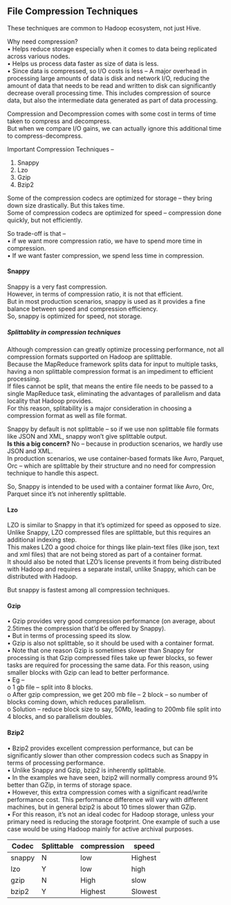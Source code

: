 ## File Compression Techniques
These techniques are common to Hadoop ecosystem, not just Hive. <br>

Why need compression? <br>
•	Helps reduce storage especially when it comes to data being replicated across various nodes. <br>
•	Helps us process data faster as size of data is less. <br>
•	Since data is compressed, so I/O costs is less – A major overhead in processing large amounts of data is disk and network I/O, reducing the amount of data that needs to be read and written to disk can significantly decrease overall processing time. This includes compression of source data, but also the intermediate data generated as part of data processing. <br> 

Compression and Decompression comes with some cost in terms of time taken to compress and decompress. <br>
But when we compare I/O gains, we can actually ignore this additional time to compress-decompress. <br>

Important Compression Techniques – <br>
1.	Snappy <br>
2.	Lzo <br>
3.	Gzip <br>
4.	Bzip2 <br>

Some of the compression codecs are optimized for storage – they bring down size drastically. But this takes time. <br>
Some of compression codecs are optimized for speed – compression done quickly, but not efficiently. <br>

So trade-off is that –  <br>
•	if we want more compression ratio, we have to spend more time in compression. <br>
•	If we want faster compression, we spend less time in compression. <br>

#### Snappy
Snappy is a very fast compression. <br> 
However, in terms of compression ratio, it is not that efficient. <br>
But in most production scenarios, snappy is used as it provides a fine balance between speed and compression efficiency. <br>
So, snappy is optimized for speed, not storage. <br>

##### Splittablity in compression techniques
Although compression can greatly optimize processing performance, not all compression formats supported on Hadoop are splittable. <br> 
Because the MapReduce framework splits data for input to multiple tasks, having a non splittable compression format is an impediment to efficient processing. <br> 
If files cannot be split, that means the entire file needs to be passed to a single MapReduce task, eliminating the advantages of parallelism and data locality that Hadoop provides. <br> 
For this reason, splitability is a major consideration in choosing a compression format as well as file format. <br>


Snappy by default is not splittable – so if we use non splittable file formats like JSON and XML, snappy won’t give splittable output. <br>
**Is this a big concern?** No – because in production scenarios, we hardly use JSON and XML. <br>
In production scenarios, we use container-based formats like Avro, Parquet, Orc – which are splittable by their structure and no need for compression technique to handle this aspect. <br>

So, Snappy is intended to be used with a container format like Avro, Orc, Parquet since it’s not inherently splittable. <br>


#### Lzo
LZO is similar to Snappy in that it’s optimized for speed as opposed to size. <br> 
Unlike Snappy, LZO compressed files are splittable, but this requires an additional indexing step. <br> 
This makes LZO a good choice for things like plain-text files (like json, text and xml files) that are not being stored as part of a container format. <br> 
It should also be noted that LZO’s license prevents it from being distributed with Hadoop and requires a separate install, unlike Snappy, which can be distributed with Hadoop. <br>

But snappy is fastest among all compression techniques. <br>

#### Gzip
•	Gzip provides very good compression performance (on average, about 2.5times the compression that’d be offered by Snappy). <br> 
•	But in terms of processing speed its slow.  <br>
•	Gzip is also not splittable, so it should be used with a container format. <br> 
•	Note that one reason Gzip is sometimes slower than Snappy for processing is that Gzip compressed files take up fewer blocks, so fewer tasks are required for processing the same data. For this reason, using smaller blocks with Gzip can lead to better performance. <br>
•	Eg – <br>
o	1 gb file – split into 8 blocks. <br>
o	After gzip compression, we get 200 mb file – 2 block – so number of blocks coming down, which reduces parallelism. <br>
o	Solution – reduce block size to say, 50Mb, leading to 200mb file split into 4 blocks, and so parallelism doubles. <br>

#### Bzip2
•	Bzip2 provides excellent compression performance, but can be significantly slower than other compression codecs such as Snappy in terms of processing performance. <br> 
•	Unlike Snappy and Gzip, bzip2 is inherently splittable.  <br>
•	In the examples we have seen, bzip2 will normally compress around 9% better than GZip, in terms of storage space. <br> 
•	However, this extra compression comes with a significant read/write performance cost. This performance difference will vary with different machines, but in general bzip2 is about 10 times slower than GZip. <br> 
•	For this reason, it’s not an ideal codec for Hadoop storage, unless your primary need is reducing the storage footprint. One example of such a use case would be using Hadoop mainly for active archival purposes. <br>

| Codec	               | Splittable     | 	compression     | 	speed   |
|----------------------|----------------|------------------|----------|
| snappy| 	N| 	low| 	Highest |
|lzo| 	Y             | 	low| 	high    |        
|gzip| 	N             | 	High	| slow     |      
|bzip2| 	Y             | 	Highest	| Slowest  | 
